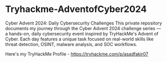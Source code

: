 # Tryhackme-AdventofCyber2024
Cyber Advent 2024: Daily Cybersecurity Challenges This private repository documents my journey through the Cyber Advent 2024 challenge series — a hands-on, daily cybersecurity event inspired by TryHackMe's Advent of Cyber. Each day features a unique task focused on real-world skills like threat detection, OSINT, malware analysis, and SOC workflows.

Here's my TryHackMe Profile - https://tryhackme.com/p/asadfakir07
